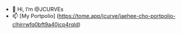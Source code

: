 - 👋 Hi, I’m @JCURVEs
- 📫 [My Portpolio] (https://tome.app/jcurve/jaehee-cho-portpolio-clhirrwfq0bft9a40jcp4rqld)

<!---
JCURVEs/JCURVEs is a ✨ special ✨ repository because its `README.md` (this file) appears on your GitHub profile.
You can click the Preview link to take a look at your changes.
--->
